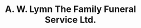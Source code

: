 ---
title: "A. W. Lymn The Family Funeral Service Ltd."
url: /bingham/a-w-lymn-the-family-funeral-service-ltd/
shop: funeral directors
---